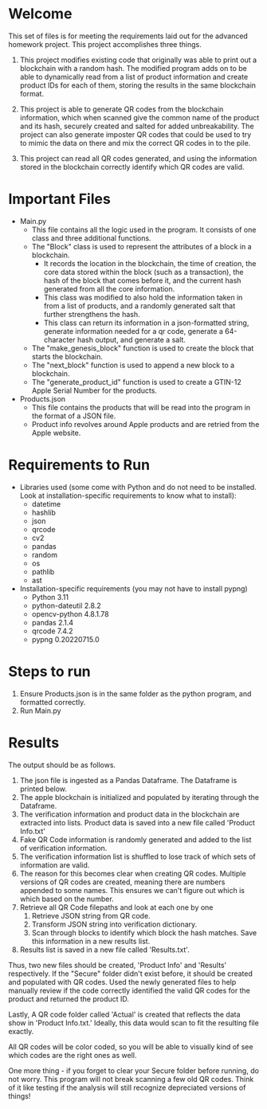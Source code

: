 # Welcome

This set of files is for meeting the requirements laid out for the advanced homework project. This project accomplishes
three things.

1) This project modifies existing code that originally was able to print out a blockchain with a random hash. The
modified program adds on to be able to dynamically read from a list of product information and create product IDs for
each of them, storing the results in the same blockchain format.

2) This project is able to generate QR codes from the blockchain information, which when scanned give the common name
of the product and its hash, securely created and salted for added unbreakability. The project can also generate 
imposter QR codes that could be used to try to mimic the data on there and mix the correct QR codes in to the pile.

3) This project can read all QR codes generated, and using the information stored in the blockchain correctly identify
which QR codes are valid.

# Important Files

* Main.py
  * This file contains all the logic used in the program. It consists of one class and three additional functions.
  * The "Block" class is used to represent the attributes of a block in a blockchain. 
    * It records the location in the 
      blockchain, the time of creation, the core data stored within the block (such as a transaction), the hash of the
      block that comes before it, and the current hash generated from all the core information.
    * This class was modified to also hold the information taken in from a list of products, and a randomly generated
      salt that further strengthens the hash.
    * This class can return its information in a json-formatted string, generate information needed for a qr code,
      generate a 64-character hash output, and generate a salt.
  * The "make_genesis_block" function is used to create the block that starts the blockchain.
  * The "next_block" function is used to append a new block to a blockchain.
  * The "generate_product_id" function is used to create a GTIN-12 Apple Serial Number for the products.
* Products.json
  * This file contains the products that will be read into the program in the format of a JSON file. 
  * Product info revolves around Apple products and are retried from the Apple website.

# Requirements to Run

* Libraries used (some come with Python and do not need to be installed. Look at installation-specific requirements to
  know what to install):
  * datetime
  * hashlib
  * json
  * qrcode
  * cv2
  * pandas
  * random
  * os
  * pathlib
  * ast
* Installation-specific requirements (you may not have to install pypng)
  * Python 3.11
  * python-dateutil 2.8.2
  * opencv-python 4.8.1.78
  * pandas 2.1.4
  * qrcode 7.4.2
  * pypng 0.20220715.0

# Steps to run

1) Ensure Products.json is in the same folder as the python program, and formatted correctly.
2) Run Main.py

# Results

The output should be as follows.

1) The json file is ingested as a Pandas Dataframe. The Dataframe is printed below.
2) The apple blockchain is initialized and populated by iterating through the Dataframe.
3) The verification information and product data in the blockchain are extracted into lists. Product data is saved into
   a new file called 'Product Info.txt'
4) Fake QR Code information is randomly generated and added to the list of verification information.
5) The verification information list is shuffled to lose track of which sets of information are valid.
6) The reason for this becomes clear when creating QR codes. Multiple versions of QR codes are created, meaning there
   are numbers appended to some names. This ensures we can't figure out which is which based on the number.
7) Retrieve all QR Code filepaths and look at each one by one
   1) Retrieve JSON string from QR code.
   2) Transform JSON string into verification dictionary.
   3) Scan through blocks to identify which block the hash matches. Save this information in a new results list.
8) Results list is saved in a new file called 'Results.txt'.

Thus, two new files should be created, 'Product Info' and 'Results' respectively. If the "Secure" folder didn't exist
before, it should be created and populated with QR codes. Used the newly generated files to help manually review if
the code correctly identified the valid QR codes for the product and returned the product ID.

Lastly, A QR code folder called 'Actual' is created that reflects the data show in 'Product Info.txt.' Ideally, this
data would scan to fit the resulting file exactly.

All QR codes will be color coded, so you will be able to visually kind of see which codes are the right ones as well.

One more thing - if you forget to clear your Secure folder before running, do not worry. This program will not break 
scanning a few old QR codes. Think of it like testing if the analysis will still recognize depreciated versions of 
things!

